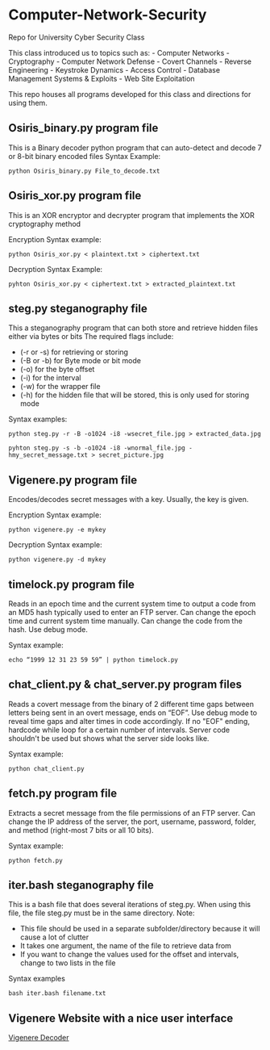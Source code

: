 # Computer-Network-Security
Repo for University Cyber Security Class
	
This class introduced us to topics such as:
	- Computer Networks
	- Cryptography
	- Computer Network Defense
	- Covert Channels
	- Reverse Engineering
	- Keystroke Dynamics
	- Access Control
	- Database Management Systems & Exploits
	- Web Site Exploitation

This repo houses all programs developed for this class and directions for using them.


## Osiris_binary.py program file
This is a Binary decoder python program that can auto-detect and decode 7 or 8-bit binary encoded files
Syntax Example:
```
python Osiris_binary.py File_to_decode.txt
```
## Osiris_xor.py program file
This is an XOR encryptor and decrypter program that implements the XOR cryptography method

Encryption Syntax example:
```
python Osiris_xor.py < plaintext.txt > ciphertext.txt
```
Decryption Syntax Example:
```
pyhton Osiris_xor.py < ciphertext.txt > extracted_plaintext.txt
```
## steg.py steganography file
This a steganography program that can both store and retrieve hidden files either via bytes or bits
The required flags include: 
- (-r or -s) for retrieving or storing
- (-B or -b) for Byte mode or bit mode
- (-o) for the byte offset
- (-i) for the interval
- (-w) for the wrapper file
- (-h) for the hidden file that will be stored, this is only used for storing mode

Syntax examples:
```
python steg.py -r -B -o1024 -i8 -wsecret_file.jpg > extracted_data.jpg

pyhton steg.py -s -b -o1024 -i8 -wnormal_file.jpg -hmy_secret_message.txt > secret_picture.jpg

```
## Vigenere.py program file
Encodes/decodes secret messages with a key. Usually, the key is given.

Encryption Syntax example:
```
python vigenere.py -e mykey
```
Decryption Syntax example:
```
python vigenere.py -d mykey
```
## timelock.py program file
Reads in an epoch time and the current system time to output a code from an MD5 hash typically used to enter an FTP server.
Can change the epoch time and current system time manually. Can change the code from the hash. Use debug mode.

Syntax example:
```
echo “1999 12 31 23 59 59” | python timelock.py
```
## chat_client.py & chat_server.py program files
Reads a covert message from the binary of 2 different time gaps between letters being sent in an overt message, ends on “EOF”.
Use debug mode to reveal time gaps and alter times in code accordingly. If no "EOF" ending, hardcode while loop for a certain number of intervals.
Server code shouldn't be used but shows what the server side looks like.

Syntax example:
```
python chat_client.py
```
## fetch.py program file
Extracts a secret message from the file permissions of an FTP server. Can change the IP address of the server, the port, username, password, folder, and method (right-most 7 bits or all 10 bits).

Syntax example:
```
python fetch.py
```
## iter.bash steganography file
This is a bash file that does several iterations of steg.py. When using this file, the file steg.py must be in the same directory.
Note:
- This file should be used in a separate subfolder/directory because it will cause a lot of clutter
- It takes one argument, the name of the file to retrieve data from
- If you want to change the values used for the offset and intervals, change to two lists in the file 

Syntax examples
```
bash iter.bash filename.txt
```
## Vigenere Website with a nice user interface
[Vigenere Decoder](https://www.dcode.fr/vigenere-cipher)
